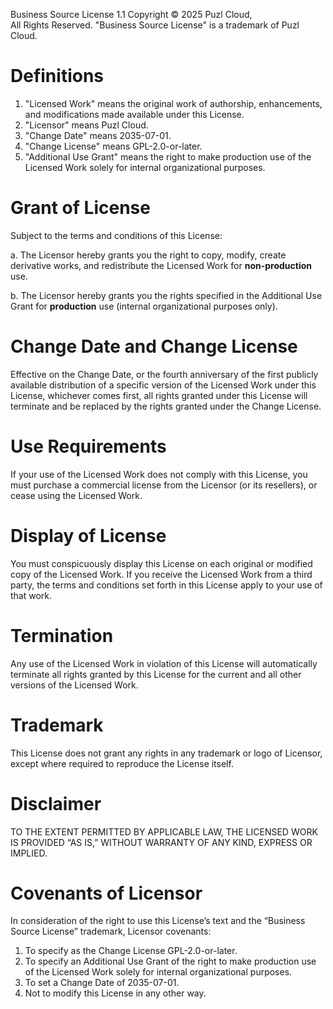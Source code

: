Business Source License 1.1
Copyright © 2025 Puzl Cloud, All Rights Reserved.
"Business Source License" is a trademark of Puzl Cloud.

# Definitions

1. "Licensed Work" means the original work of authorship, enhancements, and
   modifications made available under this License.
2. "Licensor" means Puzl Cloud.
3. "Change Date" means 2035-07-01.
4. "Change License" means GPL-2.0-or-later.
5. "Additional Use Grant" means the right to make production use of the
   Licensed Work solely for internal organizational purposes.

# Grant of License

Subject to the terms and conditions of this License:

a. The Licensor hereby grants you the right to copy, modify, create derivative
works, and redistribute the Licensed Work for **non-production** use.

b. The Licensor hereby grants you the rights specified in the Additional Use
Grant for **production** use (internal organizational purposes only).

# Change Date and Change License

Effective on the Change Date, or the fourth anniversary of the first publicly
available distribution of a specific version of the Licensed Work under this
License, whichever comes first, all rights granted under this License will
terminate and be replaced by the rights granted under the Change License.

# Use Requirements

If your use of the Licensed Work does not comply with this License, you must
purchase a commercial license from the Licensor (or its resellers), or cease
using the Licensed Work.

# Display of License

You must conspicuously display this License on each original or modified copy
of the Licensed Work. If you receive the Licensed Work from a third party, the
terms and conditions set forth in this License apply to your use of that work.

# Termination

Any use of the Licensed Work in violation of this License will automatically
terminate all rights granted by this License for the current and all other
versions of the Licensed Work.

# Trademark

This License does not grant any rights in any trademark or logo of Licensor,
except where required to reproduce the License itself.

# Disclaimer

TO THE EXTENT PERMITTED BY APPLICABLE LAW, THE LICENSED WORK IS PROVIDED “AS
IS,” WITHOUT WARRANTY OF ANY KIND, EXPRESS OR IMPLIED.

# Covenants of Licensor

In consideration of the right to use this License’s text and the “Business
Source License” trademark, Licensor covenants:

1. To specify as the Change License GPL-2.0-or-later.
2. To specify an Additional Use Grant of the right to make production use of
   the Licensed Work solely for internal organizational purposes.
3. To set a Change Date of 2035-07-01.
4. Not to modify this License in any other way.
